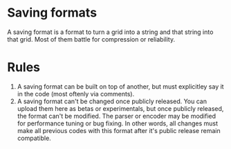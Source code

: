 # Saving formats
A saving format is a format to turn a grid into a string and that string into that grid.
Most of them battle for compression or reliability.

# Rules
1. A saving format can be built on top of another, but must explicitley say it in the code (most oftenly via comments).
2. A saving format can't be changed once publicly released. You can upload them here as betas or experimentals, but once publicly released, the format can't be modified. The parser or encoder may be modified for performance tuning or bug fixing. In other words, all changes must make all previous codes with this format after it's public release remain compatible.